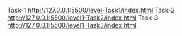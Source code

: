 Task-1
http://127.0.0.1:5500/level-Task1/index.html
Task-2
http://127.0.0.1:5500/level1-Task2/index.html
Task-3
http://127.0.0.1:5500/level1-Task3/index.html
